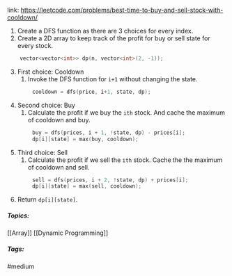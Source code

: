 link: https://leetcode.com/problems/best-time-to-buy-and-sell-stock-with-cooldown/

1. Create a DFS function as there are 3 choices for every index. 
2. Create a 2D array to keep track of the profit for buy or sell state for every stock. 
```cpp
	vector<vector<int>> dp(n, vector<int>(2, -1));
```
3. First choice: Cooldown
	1. Invoke the DFS function for `i+1` without changing the state.
```cpp
		cooldown = dfs(price, i+1, state, dp);
```
4. Second choice: Buy
	1. Calculate the profit if we buy the `ith` stock. And cache the maximum of cooldown and buy.
```cpp
		buy = dfs(prices, i + 1, !state, dp) - prices[i];
		dp[i][state] = max(buy, cooldown);
``` 
5. Third choice: Sell
	1. Calculate the profit if we sell the `ith` stock. Cache the the maximum of cooldown and sell. 
```cpp
		sell = dfs(prices, i + 2, !state, dp) + prices[i];
		dp[i][state] = max(sell, cooldown);
```
6. Return `dp[i][state]`.

##### Topics:
[[Array]] [[Dynamic Programming]]

##### Tags:
#medium 
